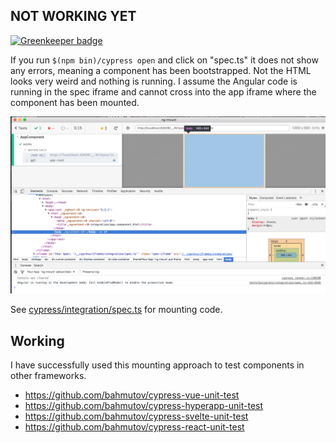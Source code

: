 ## NOT WORKING YET

[![Greenkeeper badge](https://badges.greenkeeper.io/bahmutov/cypress-angular-unit-test.svg)](https://greenkeeper.io/)

If you run `$(npm bin)/cypress open` and click on "spec.ts" it does not show any errors, meaning a component has been bootstrapped. Not the HTML looks very weird and nothing is running. I assume the Angular code is running in the spec iframe and cannot cross into the app iframe where the component has been mounted.

![Some HTML but no action](images/html-but-no-action.png)

See [cypress/integration/spec.ts](cypress/integration/spec.ts) for mounting code.

## Working

I have successfully used this mounting approach to test components in other frameworks.

- https://github.com/bahmutov/cypress-vue-unit-test
- https://github.com/bahmutov/cypress-hyperapp-unit-test
- https://github.com/bahmutov/cypress-svelte-unit-test
- https://github.com/bahmutov/cypress-react-unit-test
